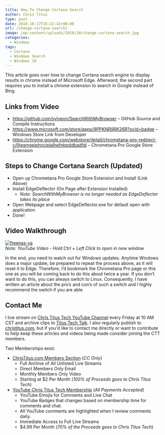 ```yaml
---
title: How To Change Cortana Search
author: Chris Titus
type: post
date: 2018-10-17T15:22:41+00:00
url: /change-cortana-search/
image: /wp-content/uploads/2018/10/change-cortana-search.jpg
categories:
  - Windows
tags:
  - Cortana
  - Windows Search
  - Windows 10
---
```

This article goes over how to change Cortana search engine to display results in chrome instead of Microsoft Edge. Afterward, the second part requires you to install a chrome extension to search in Google instead of Bing. <!--more-->

## Links from Video

  * <https://github.com/sylveon/SearchWithMyBrowser> &#8211; GitHub Source and Compile Instructions
  * <https://www.microsoft.com/store/apps/9PPKNR9RK26R?ocid=badge> &#8211; Windows Store Link from Developer
  * <https://chrome.google.com/webstore/detail/chrometana-pro-redirect-c/lllggmgeiphnciplalhefnbpddbadfdi> &#8211; Chrometana Pro Google Store Extension

## Steps to Change Cortana Search (Updated)

  * Open up Chrometana Pro Google Store Extension and Install (Link Above)
  * Install EdgeDeflector (On Page after Extension Installed) 
      * _Note: SearchWithMyBrowser is no longer needed as EdgeDeflector takes its place_
  * Open Webpage and select EdgeDeflector.exe for default open with application
  * Done!

## Video Walkthrough

[![freenas-ya](https://img.youtube.com/vi/Vw-JA89brSg/0.jpg)](https://www.youtube.com/watch?v=Vw-JA89brSg)  
_Note: YouTube Video - Hold Ctrl + Left Click to open in new window_

In the end, you need to watch out for Windows updates. Anytime Windows does a major update, be prepared to repeat the process above, as it will reset it to Edge. Therefore, I&#8217;d bookmark the Chrometana Pro page or this one as you will be coming back to do this about twice a year. If you don&#8217;t want to do this, you can always switch to Linux. Consequently, I have written an article about the pro&#8217;s and con&#8217;s of such a switch and I highly recommend the switch if you are able.

## Contact Me

I live stream on [Chris Titus Tech YouTube Channel][1] every Friday at 10 AM CST and archive clips to [Titus Tech Talk][2]. I also regularly publish to [christitus.com][3], but if you'd like to contact me directly or want to contribute to help keep these articles and videos being made consider joining the CTT members. 

Two Memberships exist:
- [ChrisTitus.com Members Section][4] (_CC Only_)
  - Full Archive of All Unlisted Live Streams
  - Direct Members Only Email
  - Monthly Members Only Video
  - Starting at $2 Per Month (_100% of Proceeds goes to Chris Titus Tech_)
- [YouTube Chris Titus Tech Membership][5] (_All Payments Accepted_)
  - YouTube Emojis for Comments and Live Chat
  - YouTube Badges that changes based on membership time for comments and chat.
  - All YouTube comments are highlighted when I review comments daily. 
  - Immediate Access to Full Live Streams
  - $4.99 Per Month (_70% of the Proceeds goes to Chris Titus Tech_)

 [1]: https://www.youtube.com/c/ChrisTitusTech
 [2]: https://www.youtube.com/c/ChrisTitusTechStreams
 [3]: https://christitus.com/
 [4]: https://christitus.com/members
 [5]: https://links.christitus.com/join